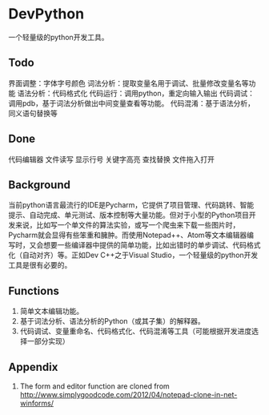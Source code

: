DevPython
============
一个轻量级的python开发工具。

Todo
--------
界面调整：字体字号颜色
词法分析：提取变量名用于调试、批量修改变量名等功能
语法分析：代码格式化
代码运行：调用python，重定向输入输出
代码调试：调用pdb，基于词法分析做出中间变量查看等功能。
代码混淆：基于语法分析，同义语句替换等

Done
--------
代码编辑器
文件读写
显示行号
关键字高亮
查找替换
文件拖入打开

Background
--------
当前python语言最流行的IDE是Pycharm，它提供了项目管理、代码跳转、智能提示、自动完成、单元测试、版本控制等大量功能。但对于小型的Python项目开发来说，比如写一个单文件的算法实验，或写一个爬虫来下载一些图片时，Pycharm就会显得有些笨重和臃肿。而使用Notepad++、Atom等文本编辑器编写时，又会想要一些编译器中提供的简单功能，比如出错时的单步调试、代码格式化（自动对齐）等。正如Dev C++之于Visual Studio，一个轻量级的python开发工具是很有必要的。

Functions
----------
1. 简单文本编辑功能。
2. 基于词法分析、语法分析的Python（或其子集）的解释器。
3. 代码调试、变量重命名、代码格式化、代码混淆等工具（可能根据开发进度选择一部分实现）

Appendix
-----------
1. The form and editor function are cloned from  http://www.simplygoodcode.com/2012/04/notepad-clone-in-net-winforms/
